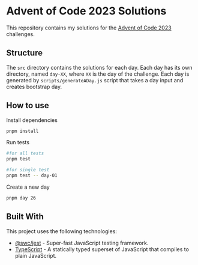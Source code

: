# Advent of Code 2023 Solutions

This repository contains my solutions for the [Advent of Code 2023](https://adventofcode.com/2023) challenges.

## Structure

The `src` directory contains the solutions for each day. Each day has its own directory, named `day-XX`, where `XX` is the day of the challenge. Each day is generated by `scripts/generateADay.js` script that takes a day input and creates bootstrap day.

## How to use

Install dependencies

```bash
pnpm install
```

Run tests
```bash
#for all tests
pnpm test

#for single test
pnpm test -- day-01
```

Create a new day
```bash
pnpm day 26
```

## Built With

This project uses the following technologies:

- [@swc/jest](https://github.com/swc-project/jest) - Super-fast JavaScript testing framework.
- [TypeScript](https://www.typescriptlang.org/) - A statically typed superset of JavaScript that compiles to plain JavaScript.
